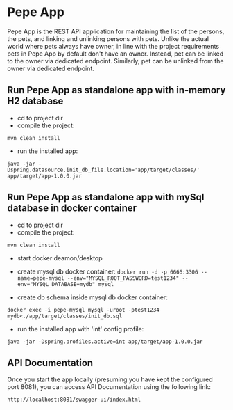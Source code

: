 Pepe App
=======================

Pepe App is the REST API application for maintaining the list of the persons, the pets, 
and linking and unlinking persons with pets.
Unlike the actual world where pets always have owner, 
in line with the project requirements pets in Pepe App by default don't have an owner.
Instead, pet can be linked to the owner via dedicated endpoint.
Similarly, pet can be unlinked from the owner via dedicated endpoint.

**Run Pepe App as standalone app with in-memory H2 database**
--------------------------------------------------


- cd to project dir
- compile the project:

`mvn clean install`

- run the installed app:

`java -jar -Dspring.datasource.init_db_file.location='app/target/classes/' app/target/app-1.0.0.jar`

**Run Pepe App as standalone app with mySql database in docker container**
--------------------------------------------------


- cd to project dir
- compile the project:

`mvn clean install`

- start docker deamon/desktop

- create mysql db docker container:
`docker run -d -p 6666:3306 --name=pepe-mysql --env="MYSQL_ROOT_PASSWORD=test1234" --env="MYSQL_DATABASE=mydb" mysql`

- create db schema inside mysql db docker container:

`docker exec -i pepe-mysql mysql -uroot -ptest1234 mydb<./app/target/classes/init_db.sql`

- run the installed app with 'int' config profile:

`java -jar -Dspring.profiles.active=int app/target/app-1.0.0.jar`

**API Documentation**
--------------------------------------------------


Once you start the app locally (presuming you have kept the configured port 8081), 
you can access API Documentation using the following link:

`http://localhost:8081/swagger-ui/index.html`
